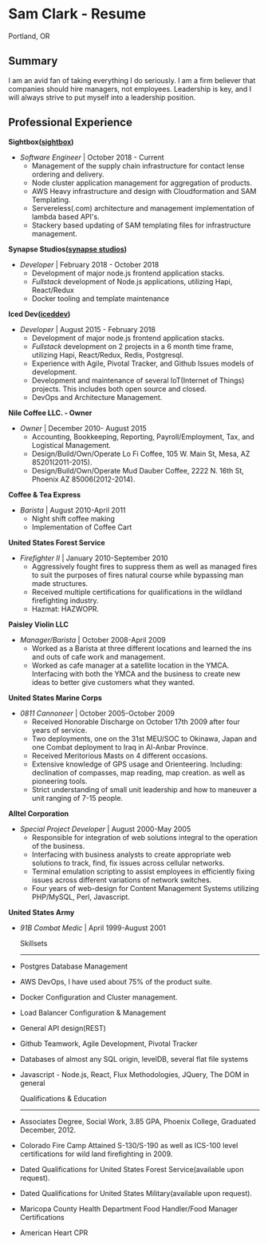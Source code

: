 # Sam Clark - Resume

Portland, OR

## Summary

I am an avid fan of taking everything I do seriously. I am a firm believer that companies should hire managers, not employees. Leadership is key, and I will always strive to put myself into a leadership position.

## Professional Experience

**Sightbox([sightbox](https://sightbox.com))**

- _Software Engineer_ | October 2018 - Current
  - Management of the supply chain infrastructure for contact lense ordering and delivery.
  - Node cluster application management for aggregation of products.
  - AWS Heavy infrastructure and design with Cloudformation and SAM Templating.
  - Servereless(.com) architecture and management implementation of lambda based API's.
  - Stackery based updating of SAM templating files for infrastructure management.

**Synapse Studios([synapse studios](https://synapsestudios.com))**

- _Developer_ | February 2018 - October 2018
  - Development of major node.js frontend application stacks.
  - _Fullstack_ development of Node.js applications, utilizing Hapi, React/Redux
  - Docker tooling and template maintenance

**Iced Dev([iceddev](http://iceddev.com))**

- _Developer_ | August 2015 - February 2018
  - Development of major node.js frontend application stacks.
  - _Fullstack_ development on 2 projects in a 6 month time frame, utilizing Hapi, React/Redux, Redis, Postgresql.
  - Experience with Agile, Pivotal Tracker, and Github Issues models of development.
  - Development and maintenance of several IoT(Internet of Things) projects. This includes both open source and closed.
  - DevOps and Architecture Management.

**Nile Coffee LLC. - Owner**

- _Owner_ | December 2010- August 2015
  - Accounting, Bookkeeping, Reporting, Payroll/Employment, Tax, and Logistical Management.
  - Design/Build/Own/Operate Lo Fi Coffee, 105 W. Main St, Mesa, AZ 85201(2011-2015).
  - Design/Build/Own/Operate Mud Dauber Coffee, 2222 N. 16th St, Phoenix AZ 85006(2012-2014).

**Coffee & Tea Express**

- _Barista_ | August 2010-April 2011
  - Night shift coffee making
  - Implementation of Coffee Cart

**United States Forest Service**

- _Firefighter II_ | January 2010-September 2010
  - Aggressively fought fires to suppress them as well as managed fires to suit the purposes of fires natural course while bypassing man made structures.
  - Received multiple certifications for qualifications in the wildland firefighting industry.
  - Hazmat: HAZWOPR.

**Paisley Violin LLC**

- _Manager/Barista_ | October 2008-April 2009
  - Worked as a Barista at three different locations and learned the ins and outs of cafe work and management.
  - Worked as cafe manager at a satellite location in the YMCA. Interfacing with both the YMCA and the business to create new ideas to better give customers what they wanted.

**United States Marine Corps**

- _0811 Cannoneer_ | October 2005-October 2009
  - Received Honorable Discharge on October 17th 2009 after four years of service.
  - Two deployments, one on the 31st MEU/SOC to Okinawa, Japan and one Combat deployment to Iraq in Al-Anbar Province.
  - Received Meritorious Masts on 4 different occasions.
  - Extensive knowledge of GPS usage and Orienteering. Including: declination of compasses, map reading, map creation. as well as pioneering tools.
  - Strict understanding of small unit leadership and how to maneuver a unit ranging of 7-15 people.

**Alltel Corporation**

- _Special Project Developer_ | August 2000-May 2005
  - Responsible for integration of web solutions integral to the operation of the business.
  - Interfacing with business analysts to create appropriate web solutions to track, find, fix issues across cellular networks.
  - Terminal emulation scripting to assist employees in efficiently fixing issues across different variations of network switches.
  - Four years of web-design for Content Management Systems utilizing PHP/MySQL, Perl, Javascript.

**United States Army**

- _91B Combat Medic_ | April 1999-August 2001

  Skillsets

  ***

- Postgres Database Management
- AWS DevOps, I have used about 75% of the product suite.
- Docker Configuration and Cluster management.
- Load Balancer Configuration & Management
- General API design(REST)
- Github Teamwork, Agile Development, Pivotal Tracker
- Databases of almost any SQL origin, levelDB, several flat file systems
- Javascript - Node.js, React, Flux Methodologies, JQuery, The DOM in general

  Qualifications & Education

  ***

- Associates Degree, Social Work, 3.85 GPA, Phoenix College, Graduated December, 2012.
- Colorado Fire Camp Attained S-130/S-190 as well as ICS-100 level certifications for wild land firefighting in 2009.
- Dated Qualifications for United States Forest Service(available upon request).
- Dated Qualifications for United States Military(available upon request).
- Maricopa County Health Department Food Handler/Food Manager Certifications
- American Heart CPR
